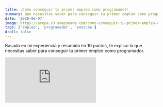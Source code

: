 ```yaml
---
title: ¡Como conseguir tu primer empleo como programador!
summary: Que necesitas saber para conseguir tu primer empleo como programador.
date: '2020-06-07'
image: https://arepa.s3.amazonaws.com/como-conseguir-tu-primer-empleo-como-programador.jpg
tags: ['empleo', 'programador', 'youtube']
draft: false
---
```


Basado en mi experiencia y resumido en 10 puntos, te explico lo que necesitas saber para conseguir tu primer empleo como programador.

<div className="embed-container">
<iframe src="https://www.youtube.com/embed/J4WMkPVqsRc" title="YouTube video player" frameborder="0" allow="accelerometer; autoplay; clipboard-write; encrypted-media; gyroscope; picture-in-picture" allowfullscreen></iframe>
</div>